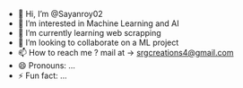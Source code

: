 - 👋 Hi, I’m @Sayanroy02
- 👀 I’m interested in Machine Learning and AI
- 🌱 I’m currently learning web scrapping
- 💞️ I’m looking to collaborate on a ML project
- 📫 How to reach me ? mail at -> srgcreations4@gmail.com
- 😄 Pronouns: ...
- ⚡ Fun fact: ...

<!---
Sayanroy02/Sayanroy02 is a ✨ special ✨ repository because its `README.md` (this file) appears on your GitHub profile.
You can click the Preview link to take a look at your changes.
--->
